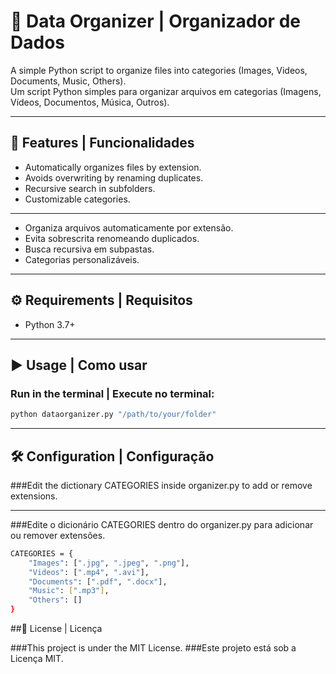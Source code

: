 # 📂 Data Organizer | Organizador de Dados

A simple Python script to organize files into categories (Images, Videos, Documents, Music, Others).  
Um script Python simples para organizar arquivos em categorias (Imagens, Vídeos, Documentos, Música, Outros).

---

## 🚀 Features | Funcionalidades
- Automatically organizes files by extension.  
- Avoids overwriting by renaming duplicates.  
- Recursive search in subfolders.  
- Customizable categories.  

---
- Organiza arquivos automaticamente por extensão.  
- Evita sobrescrita renomeando duplicados.  
- Busca recursiva em subpastas.  
- Categorias personalizáveis.  

---

## ⚙️ Requirements | Requisitos
- Python 3.7+

---

## ▶️ Usage | Como usar

### Run in the terminal | Execute no terminal:
```bash
python dataorganizer.py "/path/to/your/folder"
```
---

## 🛠️ Configuration | Configuração

###Edit the dictionary CATEGORIES inside organizer.py to add or remove extensions.

---

###Edite o dicionário CATEGORIES dentro do organizer.py para adicionar ou remover extensões.

```bash
CATEGORIES = {
    "Images": [".jpg", ".jpeg", ".png"],
    "Videos": [".mp4", ".avi"],
    "Documents": [".pdf", ".docx"],
    "Music": [".mp3"],
    "Others": []
}
```
##📄 License | Licença

###This project is under the MIT License.
###Este projeto está sob a Licença MIT.
